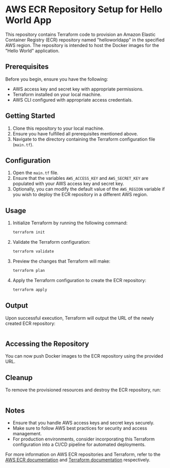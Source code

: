 # AWS ECR Repository Setup for Hello World App

This repository contains Terraform code to provision an Amazon Elastic Container Registry (ECR) repository named "helloworldapp" in the specified AWS region. The repository is intended to host the Docker images for the "Hello World" application.

## Prerequisites

Before you begin, ensure you have the following:

- AWS access key and secret key with appropriate permissions.
- Terraform installed on your local machine.
- AWS CLI configured with appropriate access credentials.

## Getting Started

1. Clone this repository to your local machine.
2. Ensure you have fulfilled all prerequisites mentioned above.
3. Navigate to the directory containing the Terraform configuration file (`main.tf`).

## Configuration

1. Open the `main.tf` file.
2. Ensure that the variables `AWS_ACCESS_KEY` and `AWS_SECRET_KEY` are populated with your AWS access key and secret key.
3. Optionally, you can modify the default value of the `AWS_REGION` variable if you wish to deploy the ECR repository in a different AWS region.

## Usage

1. Initialize Terraform by running the following command:

   ```sh
   terraform init
   ```

2. Validate the Terraform configuration:

   ```sh
   terraform validate
   ```

3. Preview the changes that Terraform will make:

   ```sh
   terraform plan
   ```

4. Apply the Terraform configuration to create the ECR repository:
   ```sh
   terraform apply
   ```

## Output

Upon successful execution, Terraform will output the URL of the newly created ECR repository:

```sh helloworldapp-repository-URL = <repository_url>

```

## Accessing the Repository

You can now push Docker images to the ECR repository using the provided URL.

## Cleanup

To remove the provisioned resources and destroy the ECR repository, run:

```sh terraform destroy

```

## Notes

- Ensure that you handle AWS access keys and secret keys securely.
- Make sure to follow AWS best practices for security and access management.
- For production environments, consider incorporating this Terraform configuration into a CI/CD pipeline for automated deployments.

For more information on AWS ECR repositories and Terraform, refer to the [AWS ECR documentation](https://docs.aws.amazon.com/ecr/index.html) and [Terraform documentation](https://www.terraform.io/docs/index.html) respectively.
